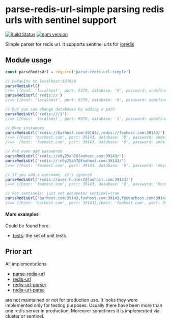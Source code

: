 # parse-redis-url-simple parsing redis urls with sentinel support

[![Build Status](https://travis-ci.org/glani/parse-redis-url-simple.svg?branch=master)](https://travis-ci.org/glani/parse-redis-url-simple)
[![npm version](https://badge.fury.io/js/parse-redis-url-simple.svg)](https://badge.fury.io/js/parse-redis-url-simple)

Simple parser for redis url.
It supports sentinel urls for [ioredis](https://github.com/luin/ioredis)



Module usage
------------

```javascript
const parseRedisUrl = require('parse-redis-url-simple')

// Defaults to localhost:6379/0
parseRedisUrl()
//=> [{host: 'localhost', port: 6379, database: '0', password: undefined}]
parseRedisUrl('redis://')
//=> [{host: 'localhost', port: 6379, database: '0', password: undefined}]

// But you can change databases by adding a path
parseRedisUrl('redis:///1')
//=> [{host: 'localhost', port: 6379, database: '1', password: undefined}]

// Many instances
parseRedisUrl('redis://barhost.com:39143/,redis://foohost.com:39143/')
//=> [{host: 'barhost.com', port: 39143, database: '0', password: undefined}, 
//=>  {host: 'foohost.com', port: 39143, database: '0', password: undefined}]

// And even add passwords
parseRedisUrl('redis://n9y25ah7@foohost.com:39143/')
parseRedisUrl('redis://:n9y25ah7@foohost.com:39143/')
//=> [{host: 'foohost.com', port: 39143, database: '0', password: 'n9y25ah7'}]

// If you add a username, it's ignored
parseRedisUrl('redis://user:hunter2@foohost.com:39143/')
//=> [{host: 'foohost.com', port: 39143, database: '0', password: 'hunter2'}]

// For sentinels: just set parameter sentinel=true
parseRedisUrl('barhost.com:39143,foohost.com:39143,foobarhost.com:39143', sentinel=true)
//=> [{host: 'barhost.com', port: 39143},{host: 'foohost.com', port: 39143},{host: 'foobarhost.com', port: 39143}]

```
#### More examples
Could be found here:
* [tests](__tests__/): the set of unit tests.

Prior art
---------
All implementations 
* [parse-redis-url](https://github.com/laggyluke/node-parse-redis-url)
* [redis-url](https://github.com/ddollar/redis-url)
* [redis-url-parser](https://github.com/cilindrox/redis-url-parser)
* [redis-url-parse](https://github.com/crccheck/redis-url-parse)

are not maintained or not for production use. It looks they were implemented only for testing purposes. 
Usually there have been more than one redis server in production. Moreover sometimes it is implemented via cluster or sentinel.

